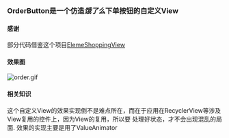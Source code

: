 ### OrderButton是一个仿造*饿了么*下单按钮的自定义View

#### 感谢
部分代码借鉴这个项目[ElemeShoppingView](https://github.com/JeasonWong/ElemeShoppingView)

#### 效果图
![order.gif](https://github.com/LinXiaoTao/OrderButton/blob/master/gif/order.gif)

#### 相关知识
这个自定义View的效果实现倒不是难点所在，而在于应用在RecyclerView等涉及View复用的控件上，因为View的复用，所以要
处理好状态，才不会出现混乱的局面.
效果的实现主要是用了ValueAnimator
